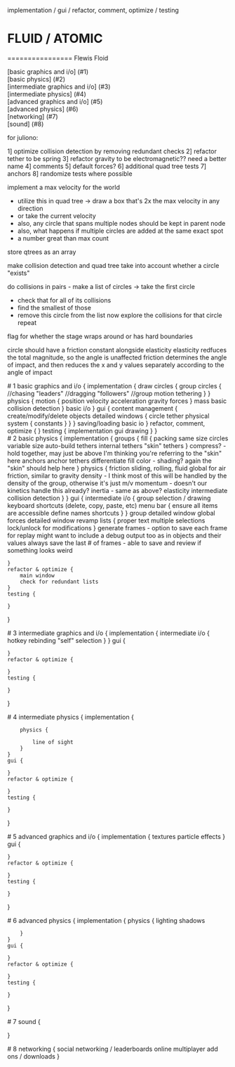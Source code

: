 implementation / gui / refactor, comment, optimize / testing

# FLUID / ATOMIC
================
Flewis
Floid

[basic graphics and i/o] (#1)  
[basic physics] (#2)  
[intermediate graphics and i/o] (#3)  
[intermediate physics] (#4)  
[advanced graphics and i/o] (#5)  
[advanced physics] (#6)  
[networking] (#7)  
[sound] (#8)  

for juliono:

1] optimize collision detection by removing redundant checks
2] refactor tether to be spring
3] refactor gravity to be electromagnetic?? need a better name
4] comments
5] default forces?
6] additional quad tree tests
7] anchors
8] randomize tests where possible

implement a max velocity for the world
- utilize this in quad tree ->
draw a box that's 2x the max velocity in any direction
- or take the current velocity
- also, any circle that spans multiple nodes should be kept in parent node
- also, what happens if multiple circles are added at the same exact spot
- a number great than max count

store qtrees as an array

make collision detection and quad tree take into account whether a circle "exists"

do collisions in pairs -
make a list of circles ->
take the first circle
- check that for all of its collisions
- find the smallest of those
- remove this circle from the list
now explore the collisions for that circle
repeat

flag for whether the stage wraps around or has hard boundaries

circle should have a friction constant alongside elasticity
elasticity redfuces the total magnitude, so the angle is unaffected
friction determines the angle of impact,
and then reduces the x and y values separately according to the angle of impact

<div id="1"></div>
# 1 basic graphics and i/o {
	implementation {
		draw circles {
			group circles {
				//chasing "leaders"
				//dragging "followers"
				//group motion
				tethering
			}
		}
		physics {
			motion {
				position
				velocity
				acceleration
				gravity
				forces
			}
			mass
			basic collision detection
		}
		basic i/o
	}
	gui {
		content management {
			create/modify/delete objects
			detailed windows {
				circle
				tether
				physical system {
					constants
				}
			}
		}
		saving/loading
		basic io
	}
	refactor, comment, optimize {
	}
	testing {
		implementation
		gui
		drawing
	}
}

<div id="2"></div>
# 2 basic physics {
	implementation {
		groups {
			fill {
				packing
				same size circles
				variable size
				auto-build tethers
				internal tethers
				"skin" tethers
			}
			compress? - hold together, may just be above
			I'm thinking you're referring to the "skin" here
			anchors
			anchor tethers
			differentiate
			fill color - shading?
			again the "skin" should help here
		}
		physics {
			friction
			sliding, rolling, fluid
			global for air friction, similar to gravity
			density - I think most of this will be handled by the density of the group, otherwise it's just m/v
			momentum - doesn't our kinetics handle this already?
			inertia -  same as above?
			elasticity
			intermediate collision detection
		}
	}
	gui {
		intermediate i/o {
			group selection / drawing
			keyboard shortcuts (delete, copy, paste, etc)
			menu bar {
				ensure all items are accessible
				define names
				shortcuts
			}
		}
		group detailed window
		global forces detailed window
		revamp lists {
			proper text
			multiple selections
			lock/unlock for modifications
		}
		generate frames - option to save each frame for replay
		might want to include a debug output too as in objects and their values
		always save the last # of frames - able to save and review if something looks weird
		
	}
	refactor & optimize {
		main window
		check for redundant lists
	}
	testing {
		
	}
}

<div id="3"></div>
# 3 intermediate graphics and i/o {
	implementation {
		intermediate i/o {
			hotkey rebinding
			"self" selection
		}
	}
	gui {
		
	}
	refactor & optimize {
		
	}
	testing {
		
	}
}

<div id="4"></div>
# 4 intermediate physics {
	implementation {
		
		physics {
			
			line of sight
		}
	}
	gui {
		
	}
	refactor & optimize {
		
	}
	testing {
		
	}
}

<div id="5"></div>
# 5 advanced graphics and i/o {
	implementation {
		textures
		particle effects
	}
	gui {
		
	}
	refactor & optimize {
		
	}
	testing {
		
	}
}

<div id="6"></div>
# 6 advanced physics {
	implementation {
		physics {
			lighting
			shadows
			
		}
	}
	gui {
		
	}
	refactor & optimize {
		
	}
	testing {
		
	}
}

<div id="7"></div>
# 7 sound {
	
}

<div id="8"></div>
# 8 networking {
	social networking / leaderboards
	online multiplayer
	add ons / downloads
}
